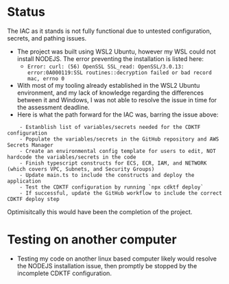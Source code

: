 # Status

The IAC as it stands is not fully functional due to untested configuration, secrets, and pathing issues.

- The project was built using WSL2 Ubuntu, however my WSL could not install NODEJS. The error preventing the installation is listed here:
  - `Error: curl: (56) OpenSSL SSL_read: OpenSSL/3.0.13: error:0A000119:SSL routines::decryption failed or bad record mac, errno 0`
- With most of my tooling already established in the WSL2 Ubuntu environment, and my lack of knowledge regarding the differences between it and Windows, I was not able to resolve the issue in time for the assessment deadline.
- Here is what the path forward for the IAC was, barring the issue above:
```
    - Estanblish list of variables/secrets needed for the CDKTF configuration
    - Populate the variables/secrets in the GitHub repository and AWS Secrets Manager
    - Create an environmental config template for users to edit, NOT hardcode the variables/secrets in the code
    - Finish typescript constructs for ECS, ECR, IAM, and NETWORK (which covers VPC, Subnets, and Security Groups)
    - Update main.ts to include the constructs and deploy the application
    - Test the CDKTF configuration by running `npx cdktf deploy`
    - If successful, update the GitHub workflow to include the correct CDKTF deploy step
```

Optimisitcally this would have been the completion of the project.

# Testing on another computer

- Testing my code on another linux based computer likely would resolve the NODEJS installation issue, then promptly be stopped by the incomplete CDKTF configuration.

